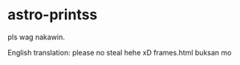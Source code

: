# astro-printss

pls wag nakawin.

English translation: please no steal hehe xD
frames.html buksan mo
